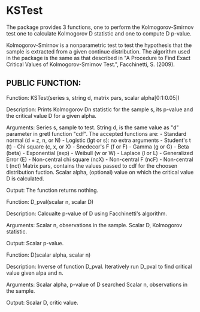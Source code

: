 # KSTest
 
The package provides 3 functions, one to perform the Kolmogorov-Smirnov test
one to calculate Kolmogorov D statistic and one to compute D p-value.

Kolmogorov-Smirnov is a nonparametric test to test the hypothesis that the
sample is extracted from a given continue distribution.
The algorithm used in the package is the same as that described in "A
Procedure to Find Exact Critical Values of Kolmogorov-Smirnov Test.",
Facchinetti, S. (2009).

PUBLIC FUNCTION:
--------------------------------------------------------------
Function:	KSTest(series s, string d, matrix pars, scalar alpha[0:1:0.05])

Description:	Prints Kolmogorov Dn statistic for the sample s, its p-value
		and the critical value D for a given alpha.

Arguments:	Series s, sample to test.
		String d, is the same value as "d" parameter in gretl function
		"cdf". The accepted functions are:
			- Standard normal (d = z, n, or N)
			- Logistic (lgt or s): no extra arguments
			- Student's t (t)
			- Chi square (c, x, or X)
			- Snedecor's F (f or F)
			- Gamma (g or G)
			- Beta (beta)
			- Exponential (exp)
			- Weibull (w or W)
			- Laplace (l or L)
			- Generalized Error (E)
			- Non-central chi square (ncX)
			- Non-central F (ncF)
			- Non-central t (nct)
		Matrix pars, contains the values passed to cdf for the choosen
		distribution fuction.
		Scalar alpha, (optional) value on which the critical value D
		is calculated.

Output:		The function returns nothing.



Function:	D_pval(scalar n, scalar D)

Description:	Calcualte p-value of D using Facchinetti's algorithm.

Arguments:	Scalar n, observations in the sample.
		Scalar D, Kolmogorov statistic.

Output:		Scalar p-value.



Function:	D(scalar alpha, scalar n)

Description:	Inverse of function D_pval. Iteratively run D_pval to find
		critical value given alpa and n.

Arguments:	Scalar alpha, p-value of D searched
		Scalar n, observations in the sample.

Output:		Scalar D, critic value.
